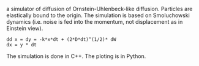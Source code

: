a simulator of diffusion of Ornstein-Uhlenbeck-like diffusion.
Particles are elastically bound to the origin. The simulation is based on Smoluchowski dynamics (i.e. noise is fed into the momentum, not displacement as in Einstein view).

    dd x = dy = -k*x*dt + (2*D*dt)^(1/2)* dW
    dx = y * dt

The simulation is done in C++.
The ploting is in Python.
